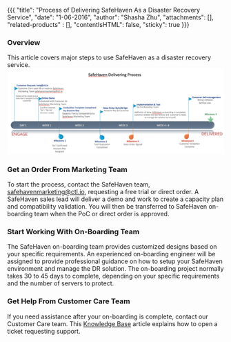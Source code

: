 {{{
  "title": "Process of Delivering SafeHaven As a Disaster Recovery Service",
  "date": "1-06-2016",
  "author": "Shasha Zhu",
  "attachments": [],
  "related-products" : [],
  "contentIsHTML": false,
  "sticky": true
}}}

### Overview
This article covers major steps to use SafeHaven as a disaster recovery
service.
![break-down](../../images/SAHA-delivering-procedure.png)

### Get an Order From Marketing Team
To start the process, contact the SafeHaven team,
safehavenmarketing@ctl.io, requesting a free trial or direct order. A SafeHaven
sales lead will deliver a demo and work to create a capacity plan and
compatibility validation. You will then be transferred to SafeHaven on-boarding team
when the PoC or direct order is approved.

### Start Working With On-Boarding Team
The SafeHaven on-boarding team provides customized designs based on your specific
requirements. An experienced on-boarding engineer will be assigned to provide professional guidance on how to setup your SafeHaven environment and manage the DR solution. The on-boarding project normally takes 30 to 45 days to complete, depending on your specific requirements and the number of servers to protect.

### Get Help From Customer Care Team
If you need assistance after your on-boarding is complete, contact our Customer Care team. This
[Knowledge Base](../../Support/how-do-i-report-a-support-issue.md) article explains how to open a ticket requesting support. 
